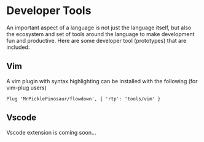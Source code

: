 # Developer Tools

An important aspect of a language is not just the language itself, but also the
ecosystem and set of tools around the language to make development fun and
productive. Here are some developer tool (prototypes) that are included.

## Vim

A vim plugin with syntax highlighting can be installed with the following (for vim-plug users)
```
Plug 'MrPicklePinosaur/flowdown', { 'rtp': 'tools/vim' }
```

## Vscode

Vscode extension is coming soon...

